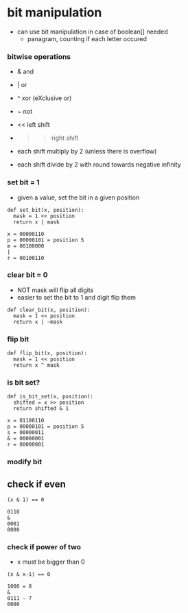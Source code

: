 # bit manipulation

- can use bit manipulation in case of boolean[] needed
  - panagram, counting if each letter occured


### bitwise operations

- & and 
- | or
- ^ xor (eXclusive or)
- ~ not
- << left shift
- >> right shift


- each shift multiply by 2 (unless there is overflow)
- each shift divide by 2 with round towards negative infinity


### set bit = 1

- given a value, set the bit in a given position


```shell
def set_bit(x, position):
  mask = 1 << position
  return x | mask
```

```shell
x = 00000110
p = 00000101 = position 5
m = 00100000
|
r = 00100110
```

### clear bit = 0

- NOT mask will flip all digits
- easier to set the bit to 1 and digit flip them

```shell
def clear_bit(x, position):
  mask = 1 << position
  return x | ~mask
```

### flip bit

```shell
def flip_bit(x, position):
  mask = 1 << position
  return x ^ mask
```

### is bit set?

```shell
def is_bit_set(x, position):
  shifted = x >> position
  return shifted & 1
```

```shell
x = 01100110
p = 00000101 = position 5
s = 00000011
& = 00000001
r = 00000001
```

### modify bit

## check if even

```shell
(x & 1) == 0

0110
&
0001
0000
```

### check if power of two

- x must be bigger than 0

```shell
(x & x-1) == 0

1000 = 8
&
0111 - 7
0000
```
